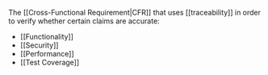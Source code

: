 The [[Cross-Functional Requirement|CFR]] that uses [[traceability]] in order to verify whether certain claims are accurate: 

- [[Functionality]]
- [[Security]]
- [[Performance]]
- [[Test Coverage]]
